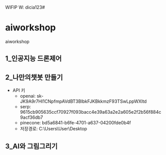 WIFIP W: dicia123# 


# aiworkshop
aiworkshop


## 1_인공지능 드론제어

## 2_나만의챗봇 만들기
- API 키
  - openai: 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
  - serp: 9615cb905635ccf70927f093bacc4e39a63a2e2a605e2f2b56f884c9acf36db7
  - pinecone: bd5a6841-b6fe-4701-a637-04200fde0b4f
  - 저장경로: C:\Users\User\Desktop

## 3_AI와 그림그리기
